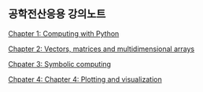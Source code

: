 ## 공학전산응용 강의노트

[Chapter 1: Computing with Python](https://colab.research.google.com/github/SeoulTechPSE/EngNm/blob/master/ch01_code.ipynb)

[Chapter 2: Vectors, matrices and multidimensional arrays](https://colab.research.google.com/github/SeoulTechPSE/EngNm/blob/master/ch02_code.ipynb)

[Chpater 3: Symbolic computing](https://colab.research.google.com/github/SeoulTechPSE/EngNm/blob/master/ch03_code.ipynb)

[Chpater 4: Chapter 4: Plotting and visualization](https://colab.research.google.com/github/SeoulTechPSE/EngNm/blob/master/ch04_code.ipynb)
